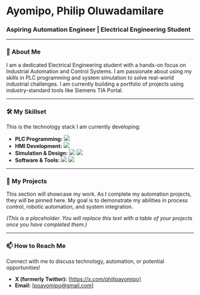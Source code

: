 # Ayomipo, Philip Oluwadamilare
### Aspiring Automation Engineer | Electrical Engineering Student

---

### 👋 About Me
I am a dedicated Electrical Engineering student with a hands-on focus on Industrial Automation and Control Systems. I am passionate about using my skills in PLC programming and system simulation to solve real-world industrial challenges. I am currently building a portfolio of projects using industry-standard tools like Siemens TIA Portal.

---

### 🛠️ My Skillset
This is the technology stack I am currently developing:

*   **PLC Programming:**
    <img src="https://img.shields.io/badge/Siemens-TIA Portal-009999?style=for-the-badge&logo=siemens" />
*   **HMI Development:**
    <img src="https://img.shields.io/badge/Siemens-WinCC-009999?style=for-the-badge&logo=siemens" />
*   **Simulation & Design:**
    <img src="https://img.shields.io/badge/Factory I/O-Simulation-grey?style=for-the-badge" />
    <img src="https://img.shields.io/badge/Proteus-Circuit Design-blue?style=for-the-badge" />
*   **Software & Tools:**
    <img src="https://img.shields.io/badge/Microsoft Excel-1D6F42?style=for-the-badge&logo=microsoft-excel" />
    <img src="https://img.shields.io/badge/AutoCAD-F29B0C?style=for-the-badge&logo=autodesk" />

---

### 🚀 My Projects
This section will showcase my work. As I complete my automation projects, they will be pinned here. My goal is to demonstrate my abilities in process control, robotic automation, and system integration.

*(This is a placeholder. You will replace this text with a table of your projects once you have completed them.)*

---

### 📫 How to Reach Me
Connect with me to discuss technology, automation, or potential opportunities!

*   **X (formerly Twitter):** [https://x.com/philipayomipo]
*   **Email:** [poayomipo@gmail.com]
